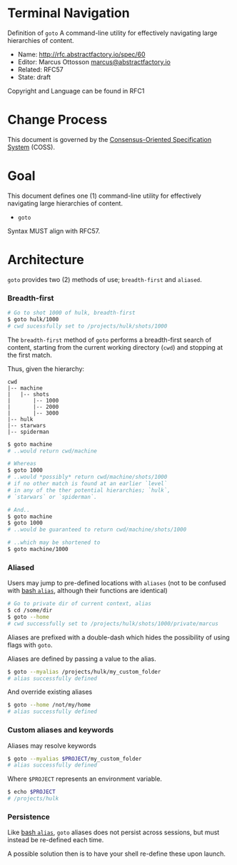 # Terminal Navigation

Definition of `goto` A command-line utility for effectively navigating large hierarchies of content.

* Name: http://rfc.abstractfactory.io/spec/60
* Editor: Marcus Ottosson <marcus@abstractfactory.io>
* Related: RFC57
* State: draft

Copyright and Language can be found in RFC1

# Change Process

This document is governed by the [Consensus-Oriented Specification System](http://www.digistan.org/spec:1/COSS) (COSS).

# Goal

This document defines one (1) command-line utility for effectively navigating large hierarchies of content.

* `goto`

Syntax MUST align with RFC57.

# Architecture

`goto` provides two (2) methods of use; `breadth-first` and `aliased`.

### Breadth-first

```bash
# Go to shot 1000 of hulk, breadth-first
$ goto hulk/1000
# cwd sucessfully set to /projects/hulk/shots/1000
```

The `breadth-first` method of `goto` performs a breadth-first search of content, starting from the current working directory (`cwd`) and stopping at the first match.

Thus, given the hierarchy:

```
cwd
|-- machine
|   |-- shots
|       |-- 1000
|       |-- 2000
|       |-- 3000
|-- hulk
|-- starwars
|-- spiderman
```

```bash
$ goto machine
# ..would return cwd/machine

# Whereas
$ goto 1000
# ..would *possibly* return cwd/machine/shots/1000
# if no other match is found at an earlier `level`
# in any of the ther potential hierarchies; `hulk`,
# `starwars` or `spiderman`.

# And..
$ goto machine
$ goto 1000
# ..would be guaranteed to return cwd/machine/shots/1000

# ..which may be shortened to
$ goto machine/1000
```

### Aliased

Users may jump to pre-defined locations with `aliases` (not to be confused with [bash `alias`][alias], although their functions are identical)

```bash
# Go to private dir of current context, alias
$ cd /some/dir
$ goto --home
# cwd successfully set to /projects/hulk/shots/1000/private/marcus
```

Aliases are prefixed with a double-dash which hides the possibility of using flags with `goto`.

Aliases are defined by passing a value to the alias.

```bash
$ goto --myalias /projects/hulk/my_custom_folder
# alias successfully defined
```

And override existing aliases

```bash
$ goto --home /not/my/home
# alias successfully defined
```

### Custom aliases and keywords

Aliases may resolve keywords

```bash
$ goto --myalias $PROJECT/my_custom_folder
# alias successfully defined
```

Where `$PROJECT` represents an environment variable.

```bash
$ echo $PROJECT
# /projects/hulk
```

### Persistence

Like [bash `alias`][alias], `goto` aliases does not persist across sessions, but must instead be re-defined each time.

A possible solution then is to have your shell re-define these upon launch.

[alias]: http://tldp.org/LDP/abs/html/aliases.html